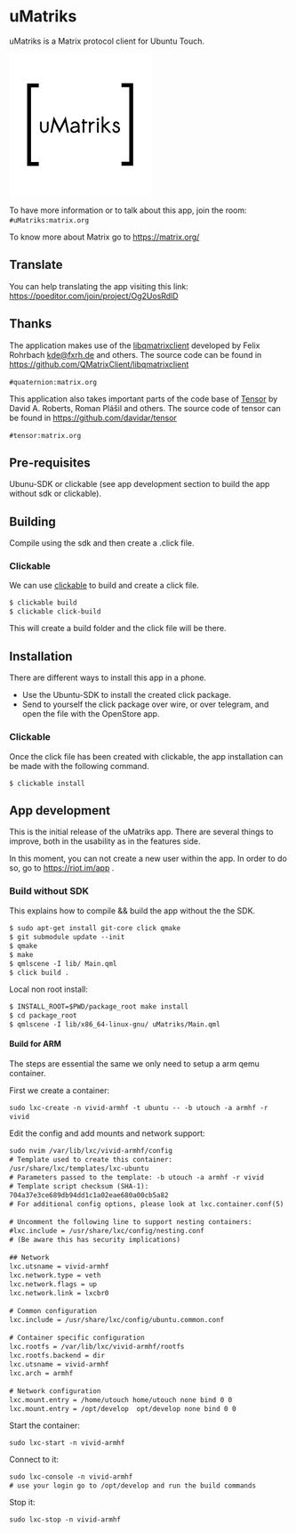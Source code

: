 # uMatriks
uMatriks is a Matrix protocol client for Ubuntu Touch.

![](uMatriks/logo.png)

To have more information or to talk about this app, join the room:
`#uMatriks:matrix.org`

To know more about Matrix go to https://matrix.org/

## Translate
You can help translating the app visiting this link: https://poeditor.com/join/project/Og2UosRdlD

## Thanks

The application makes use of the [libqmatrixclient](https://matrix.org/docs/projects/sdk/libqmatrixclient.html "libqmatrixclient") developed by Felix Rohrbach kde@fxrh.de and others. The source code can be found in https://github.com/QMatrixClient/libqmatrixclient

`#quaternion:matrix.org`

This application also takes important parts of the code base of [Tensor](https://matrix.org/docs/projects/client/tensor.html "Tensor") by David A. Roberts, Roman Plášil and others. The source code of tensor can be found in https://github.com/davidar/tensor

`#tensor:matrix.org`

## Pre-requisites
Ubunu-SDK or clickable (see app development section to build the app without sdk or clickable).

## Building
Compile using the sdk and then create a .click file.

### Clickable
We can use [clickable](https://docs.ubports.com/en/latest/appdev/index.html#clickable 'clickable') to build and create a click file.

    $ clickable build
    $ clickable click-build
    
This will create a build folder and the click file will be there.

## Installation
There are different ways to install this app in a phone.

- Use the Ubuntu-SDK to install the created click package.
- Send to yourself the click package over wire, or over telegram, and open the file with the OpenStore app.

### Clickable
Once the click file has been created with clickable, the app installation can be made with the following command.

    $ clickable install

## App development
This is the initial release of the uMatriks app. There are several things to improve, both in the usability as in the features side.

In this moment, you can not create a new user within the app. In order to do so, go to https://riot.im/app .

### Build without SDK
This explains how to compile && build the app without the the SDK.

    $ sudo apt-get install git-core click qmake
    $ git submodule update --init
    $ qmake
    $ make
    $ qmlscene -I lib/ Main.qml
    $ click build .

Local non root install:

    $ INSTALL_ROOT=$PWD/package_root make install
    $ cd package_root
    $ qmlscene -I lib/x86_64-linux-gnu/ uMatriks/Main.qml

#### Build for ARM

The steps are essential the same we only need to setup a arm qemu container.

First we create a container:

    sudo lxc-create -n vivid-armhf -t ubuntu -- -b utouch -a armhf -r vivid

Edit the config and add mounts and network support:

    sudo nvim /var/lib/lxc/vivid-armhf/config
    # Template used to create this container: /usr/share/lxc/templates/lxc-ubuntu
    # Parameters passed to the template: -b utouch -a armhf -r vivid
    # Template script checksum (SHA-1): 704a37e3ce689db94dd1c1a02eae680a00cb5a82
    # For additional config options, please look at lxc.container.conf(5)

    # Uncomment the following line to support nesting containers:
    #lxc.include = /usr/share/lxc/config/nesting.conf
    # (Be aware this has security implications)

    ## Network
    lxc.utsname = vivid-armhf
    lxc.network.type = veth
    lxc.network.flags = up
    lxc.network.link = lxcbr0

    # Common configuration
    lxc.include = /usr/share/lxc/config/ubuntu.common.conf

    # Container specific configuration
    lxc.rootfs = /var/lib/lxc/vivid-armhf/rootfs
    lxc.rootfs.backend = dir
    lxc.utsname = vivid-armhf
    lxc.arch = armhf

    # Network configuration
    lxc.mount.entry = /home/utouch home/utouch none bind 0 0
    lxc.mount.entry = /opt/develop  opt/develop none bind 0 0

Start the container: 

    sudo lxc-start -n vivid-armhf

Connect to it:

    sudo lxc-console -n vivid-armhf
    # use your login go to /opt/develop and run the build commands

Stop it:

    sudo lxc-stop -n vivid-armhf
